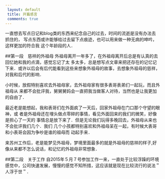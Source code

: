 ```yaml
---
 layout: default
 title: 开篇感言 
 comments: true
---
```


 一直想去写点日记和blog类的东西来纪念自己的过去，时间的流逝是没有办法去抓住的，
写点东西或许能够给过去留下点痕迹，也可以用来做一种无病的呻吟，这样更加的符合我
这个年龄段的人．


##第一段　慈祥的外祖母
 外祖母离开一年多了，在外祖母离开后总是有认真的去回忆她和我的点滴，感觉忘记了太
多太多，总是想写点文章来把还存在的记忆记下来．或许以后会有后代能看到这些来想象外祖母的故事，去想象外祖母的慈祥，对我和后代的影响．

 小时候，放假特别喜欢去外祖母家，去外祖母家有很多表哥表弟们一起玩，而且外祖母从
来都不会批评我，舅舅舅妈会一直把我当做客人对待，当然也是让我更加的自由了．

 最近老是能想起，我和表哥们在外面疯了一天后，回家外祖母在门口那个守望的眼神，或
者是外祖母还在埋头做点零碎的事情，看见外面回来的我们的微笑，好像是担心了一天的
事情总是放下来了．但是无论我们玩得多晚回去，外祖母从来也不会批评我们几个．我们
几个小孩都特别喜欢和外祖母呆在一起，有时候大表哥和小表哥会因为争吵是谁的祖母而
动起手来．

 来苏州工作后，老是能梦见外祖母，梦境里面最多的就是外祖母的慈祥的样子,好像从来都不怎么说话，和记忆的外祖母非常想象．

##第二段　关于工作
 自2015年５月７号参加工作一来，一直处于比较浮躁的环境感觉中，公司快速发展，慢慢的感觉不知所措，这应该就是现在比较流行的说法＂人浮于世＂．
